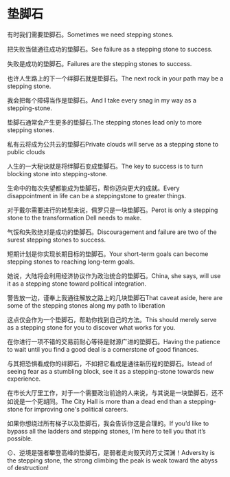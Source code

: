 # 垫脚石

<p><span class="chinese">有时我们需要垫脚石。</span><span class="english">Sometimes we need stepping stones.</span></p>

<p><span class="chinese">把失败当做通往成功的垫脚石。</span><span class="english">See failure as a stepping stone to success.</span></p>

<p><span class="chinese">失败是成功的垫脚石。</span><span class="english">Failures are the stepping stones to success.</span></p>

<p><span class="chinese">也许人生路上的下一个绊脚石就是垫脚石。</span><span class="english">The next rock in your path may be a stepping stone.</span></p>

<p><span class="chinese">我会把每个障碍当作是垫脚石。</span><span class="english">And I take every snag in my way as a stepping-stone.</span></p>

<p><span class="chinese">垫脚石通常会产生更多的垫脚石.</span><span class="english">The stepping stones lead only to more stepping stones.</span></p>

<p><span class="chinese">私有云将成为公共云的垫脚石</span><span class="english">Private clouds will serve as a stepping stone to public clouds</span></p>

<p><span class="chinese">人生的一大秘诀就是将绊脚石变成垫脚石。</span><span class="english">The key to success is to turn blocking stone into stepping-stone.</span></p>

<p><span class="chinese">生命中的每次失望都能成为垫脚石，帮你迈向更大的成就。</span><span class="english">Every disappointment in life can be a steppingstone to greater things.</span></p>

<p><span class="chinese">对于戴尔需要进行的转型来说，佩罗只是一块垫脚石。</span><span class="english">Perot is only a stepping stone to the transformation Dell needs to make.</span></p>

<p><span class="chinese">气馁和失败绝对是成功的垫脚石。</span><span class="english">Discouragement and failure are two of the surest stepping stones to success.</span></p>

<p><span class="chinese">短期计划是你实现长期目标的垫脚石。</span><span class="english">Your short-term goals can become stepping stones to reaching long-term goals.</span></p>

<p><span class="chinese">她说，大陆将会利用经济协议作为政治统合的垫脚石。</span><span class="english">China, she says, will use it as a stepping stone toward political integration.</span></p>

<p><span class="chinese">警告放一边，谨奉上我通往解放之路上的几块垫脚石</span><span class="english">That caveat aside, here are some of the stepping stones along my path to liberation</span></p>

<p><span class="chinese">这点仅会作为一个垫脚石，帮助你找到自己的方法。</span><span class="english">This should merely serve as a stepping stone for you to discover what works for you.</span></p>

<p><span class="chinese">在你进行一项不错的交易前耐心等待是财源广进的垫脚石。</span><span class="english">Having the patience to wait until you find a good deal is a cornerstone of good finances.</span></p>

<p><span class="chinese">与其把恐惧看成你的绊脚石，不如把它看成是通往新历程的垫脚石。</span><span class="english">Istead of seeing fear as a stumbling block, see it as a stepping-stone towards new experience.</span></p>

<p><span class="chinese">在市长大厅里工作，对于一个需要政治前途的人来说，与其说是一块垫脚石，还不如说是一个死胡同。</span><span class="english">The City Hall is more than a dead end than a stepping-stone for improving one's political careers.</span></p>

<p><span class="chinese">如果你想绕过所有梯子以及垫脚石，我会告诉你这是合理的。</span><span class="english">If you’d like to bypass all the ladders and stepping stones, I’m here to tell you that it’s possible.</span></p>

<p><span class="chinese">⊙、逆境是强者攀登高峰的垫脚石，是弱者走向毁灭的万丈深渊！</span><span class="english">Adversity is the stepping stone, the strong climbing the peak is weak toward the abyss of destruction!</span></p>

